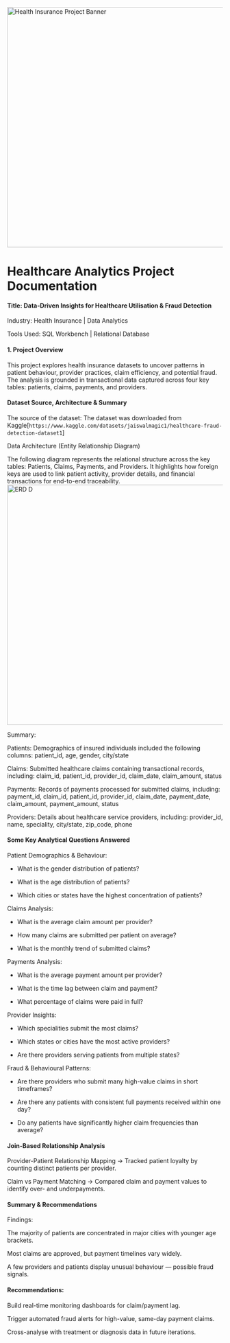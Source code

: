 <img width="560" height="560" alt="Health Insurance Project Banner" src="https://github.com/user-attachments/assets/8052a9ac-daff-4ad7-9c5e-b4e7129970ed" />

# Healthcare Analytics Project Documentation

#### Title: Data-Driven Insights for Healthcare Utilisation & Fraud Detection

 Industry: Health Insurance | Data Analytics
 
 Tools Used: SQL Workbench | Relational Database
 
#### 1. Project Overview
This project explores health insurance datasets to uncover patterns in patient behaviour, provider practices, claim efficiency, and potential fraud. The analysis is grounded in transactional data captured across four key tables: patients, claims, payments, and providers.


#### Dataset Source, Architecture & Summary
The source of the dataset: The dataset was downloaded from Kaggle[`https://www.kaggle.com/datasets/jaiswalmagic1/healthcare-fraud-detection-dataset1`]

Data Architecture (Entity Relationship Diagram)

The following diagram represents the relational structure across the key tables: Patients, Claims, Payments, and Providers. It highlights how foreign keys are used to link patient activity, provider details, and financial transactions for end-to-end traceability.
<img width="560" height="560" alt="ERD D" src="https://github.com/user-attachments/assets/e9ce5637-be3f-4658-ba5f-3a20e9997bbb" />

Summary: 

Patients: Demographics of insured individuals included the following columns: patient_id, age, gender, city/state

Claims: Submitted healthcare claims containing transactional records, including: claim_id, patient_id, provider_id, claim_date, claim_amount, status

Payments: Records of payments processed for submitted claims, including: payment_id, claim_id, patient_id, provider_id, claim_date, payment_date, claim_amount, payment_amount, status

Providers: Details about healthcare service providers, including: provider_id, name, speciality, city/state, zip_code, phone

#### Some Key Analytical Questions Answered

Patient Demographics & Behaviour: 

- What is the gender distribution of patients?

- What is the age distribution of patients?

- Which cities or states have the highest concentration of patients?

Claims Analysis: 

- What is the average claim amount per provider?

- How many claims are submitted per patient on average?

- What is the monthly trend of submitted claims?

Payments Analysis: 

- What is the average payment amount per provider?

- What is the time lag between claim and payment?

- What percentage of claims were paid in full?

Provider Insights: 

- Which specialities submit the most claims?

- Which states or cities have the most active providers?

- Are there providers serving patients from multiple states?

Fraud & Behavioural Patterns: 

- Are there providers who submit many high-value claims in short timeframes?

- Are there any patients with consistent full payments received within one day?

- Do any patients have significantly higher claim frequencies than average?

#### Join-Based Relationship Analysis

Provider-Patient Relationship Mapping
 → Tracked patient loyalty by counting distinct patients per provider.

Claim vs Payment Matching
 → Compared claim and payment values to identify over- and underpayments.


#### Summary & Recommendations
Findings:

The majority of patients are concentrated in major cities with younger age brackets.

Most claims are approved, but payment timelines vary widely.

A few providers and patients display unusual behaviour — possible fraud signals.

#### Recommendations:

Build real-time monitoring dashboards for claim/payment lag.

Trigger automated fraud alerts for high-value, same-day payment claims.

Cross-analyse with treatment or diagnosis data in future iterations.
